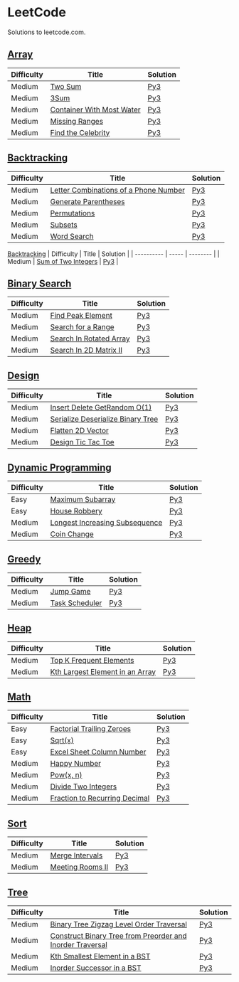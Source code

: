 LeetCode
========
Solutions to leetcode.com.

[Array](https://leetcode.com/tag/array/)
--------

| Difficulty | Title | Solution |
| ---------- | ----- | -------- |
| Medium | [Two Sum](https://leetcode.com/problems/two-sum/) | [Py3](./algorithms/array/two-sum.py) |
| Medium | [3Sum](https://leetcode.com/problems/3sum/) | [Py3](./algorithms/array/3sum.py) |
| Medium | [Container With Most Water](https://leetcode.com/problems/container-with-most-water/) | [Py3](./algorithms/array/containerWithMostWater.py) |
| Medium | [Missing Ranges](https://leetcode.com/problems/missing-ranges/) | [Py3](./algorithms/array/missing-ranges.py) |
| Medium | [Find the Celebrity](https://leetcode.com/problems/find-the-celebrity/) | [Py3](./algorithms/array/find-the-celebrity.py) |

[Backtracking](https://leetcode.com/tag/backtracking/)
--------

| Difficulty | Title | Solution |
| ---------- | ----- | -------- |
| Medium | [Letter Combinations of a Phone Number](https://leetcode.com/problems/letter-combinations-of-a-phone-number/) | [Py3](./algorithms/backtracking/letterCombinationsOfAPhoneNumber.py) |
| Medium | [Generate Parentheses](https://leetcode.com/problems/generate-parenthesis/) | [Py3](./algorithms/backtracking/generateParenthesis.py) |
| Medium | [Permutations](https://leetcode.com/problems/permutations/) | [Py3](./algorithms/backtracking/permutations.py) |
| Medium | [Subsets](https://leetcode.com/problems/subsets/) | [Py3](./algorithms/backtracking/subsets.py) |
| Medium | [Word Search](https://leetcode.com/problems/word-search/) | [Py3](./algorithms/backtracking/wordSearch.py) |

[Backtracking](https://leetcode.com/tag/backtracking/)
| Difficulty | Title | Solution |
| ---------- | ----- | -------- |
| Medium | [Sum of Two Integers](https://leetcode.com/problems/sum-of-two-integers/) | [Py3](./algorithms/backtracking/sum-of-two-integers.py) |

[Binary Search](https://leetcode.com/tag/binary-search/)
--------

| Difficulty | Title | Solution |
| ---------- | ----- | -------- |
| Medium | [Find Peak Element](https://leetcode.com/problems/find-peak-element/) | [Py3](./algorithms/binary-search/findPeakElement.py) |
| Medium | [Search for a Range](https://leetcode.com/problems/find-first-and-last-position-of-element-in-sorted-array/) | [Py3](./algorithms/binary-search/searchForARange.py) |
| Medium | [Search In Rotated Array](https://leetcode.com/problems/search-in-rotated-sorted-array/) | [Py3](./algorithms/binary-search/search-in-rotated-sorted-array.py) |
| Medium | [Search In 2D Matrix II](https://leetcode.com/problems/search-a-2d-matrix-ii/) | [Py3](./algorithms/binary-search/search-a-2d-matrix-ii.py) |

[Design](https://leetcode.com/tag/design/)
--------

| Difficulty | Title | Solution |
| ---------- | ----- | -------- |
| Medium | [Insert Delete GetRandom O(1)](https://leetcode.com/problems/insert-delete-getrandom-o1/) | [Py3](./algorithms/design/insert-delete-getrandom-o1.py) |
| Medium | [Serialize Deserialize Binary Tree](https://leetcode.com/problems/serialize-and-deserialize-binary-tree/) | [Py3](./algorithms/design/serialize-and-deserialize-binary-tree.py) |
| Medium | [Flatten 2D Vector](https://leetcode.com/problems/flatten-2d-vector/) | [Py3](./algorithms/design/flatten-2d-vector.py) |
| Medium | [Design Tic Tac Toe](https://leetcode.com/problems/design-tic-tac-toe/) | [Py3](./algorithms/design/design-tic-tac-toe.py) |

[Dynamic Programming](https://leetcode.com/tag/dynamic-programming/)
--------

| Difficulty | Title | Solution |
| ---------- | ----- | -------- |
| Easy | [Maximum Subarray](https://leetcode.com/problems/maximum-subarray/) | [Py3](./algorithms/dynamic-programming/maximum-subarray.py) |
| Easy | [House Robbery](https://leetcode.com/problems/house-robbery/) | [Py3](./algorithms/dynamic-programming/house-robbery.py) |
| Medium | [Longest Increasing Subsequence](https://leetcode.com/problems/longest-increasing-subsequence/) | [Py3](./algorithms/dynamic-programming/longest-increasing-subsequence.py) |
| Medium | [Coin Change](https://leetcode.com/problems/coin-change/) | [Py3](./algorithms/dynamic-programming/coin-change.py) |

[Greedy](https://leetcode.com/tag/greedy/)
--------

| Difficulty | Title | Solution |
| ---------- | ----- | -------- |
| Medium | [Jump Game](https://leetcode.com/problems/jump-game/) | [Py3](./algorithms/heap/jump-game.py) |
| Medium | [Task Scheduler](https://leetcode.com/problems/task-scheduler/) | [Py3](./algorithms/heap/task-scheduler.py) |

[Heap](https://leetcode.com/tag/heap/)
--------

| Difficulty | Title | Solution |
| ---------- | ----- | -------- |
| Medium | [Top K Frequent Elements](https://leetcode.com/problems/top-k-frequent-elements/) | [Py3](./algorithms/heap/topKFrequentElements.py) |
| Medium | [Kth Largest Element in an Array](https://leetcode.com/problems/kth-largest-element-in-an-array/) | [Py3](./algorithms/heap/kthLargestElementInArray.py) |

[Math](https://leetcode.com/tag/math/)
--------

| Difficulty | Title | Solution |
| ---------- | ----- | -------- |
| Easy | [Factorial Trailing Zeroes](https://leetcode.com/problems/factorial-trailing-zeroes/) | [Py3](./algorithms/math/factorial-trailing-zeroes.py) |
| Easy | [Sqrt(x)](https://leetcode.com/problems/sqrtx/) | [Py3](./algorithms/math/sqrtx.py) |
| Easy | [Excel Sheet Column Number](https://leetcode.com/problems/excel-sheet-column-number/) | [Py3](./algorithms/math/excel-sheet-column-number.py) |
| Medium | [Happy Number](https://leetcode.com/problems/happy-number/) | [Py3](./algorithms/math/happyNumber.py) |
| Medium | [Pow(x, n)](https://leetcode.com/problems/powx-n/) | [Py3](./algorithms/math/powx-n.py) |
| Medium | [Divide Two Integers](https://leetcode.com/problems/divide-two-integers/) | [Py3](./algorithms/math/divide-two-integers.py) |
| Medium | [Fraction to Recurring Decimal](https://leetcode.com/problems/fraction-to-recurring-decimal/) | [Py3](./algorithms/math/fraction-to-recurring-decimal.py) |

[Sort](https://leetcode.com/tag/sort/)
--------

| Difficulty | Title | Solution |
| ---------- | ----- | -------- |
| Medium | [Merge Intervals](https://leetcode.com/problems/merge-intervals/) | [Py3](./algorithms/sort/merge-intervals.py) |
| Medium | [Meeting Rooms II](https://leetcode.com/problems/meeting-rooms-ii/) | [Py3](./algorithms/sort/meeting-rooms-ii.py) |

[Tree](https://leetcode.com/tag/tree/)
--------

| Difficulty | Title | Solution |
| ---------- | ----- | -------- |
| Medium | [Binary Tree Zigzag Level Order Traversal](https://leetcode.com/problems/binary-tree-zigzag-level-order-traversal/) | [Py3](./algorithms/tree/binaryTreeZigZagLevelOrderTraversal.py) |
| Medium | [Construct Binary Tree from Preorder and Inorder Traversal](https://leetcode.com/problems/construct-binary-tree-from-preorder-and-inorder-traversal/) | [Py3](./algorithms/tree/constructBinaryTreeFromInorderAndPreorder.py) |
| Medium | [Kth Smallest Element in a BST](https://leetcode.com/problems/kth-smallest-element-in-a-bst/) | [Py3](./algorithms/tree/kthSmallestElementInBst.py) |
| Medium | [Inorder Successor in a BST](https://leetcode.com/problems/inorder-successor-in-bst/) | [Py3](./algorithms/tree/inorder-successor-in-bst.py) |
